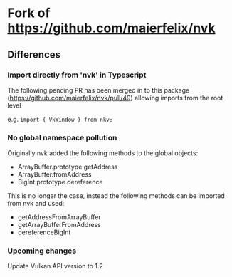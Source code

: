 # Fork of https://github.com/maierfelix/nvk

## Differences

### Import directly from 'nvk' in Typescript
The following pending PR has been merged in to this package (https://github.com/maierfelix/nvk/pull/49) allowing imports from the root level

e.g. `import { VkWindow } from nkv;`

### No global namespace pollution
Originally nvk added the following methods to the global objects:
- ArrayBuffer.prototype.getAddress
- ArrayBuffer.fromAddress
- BigInt.prototype.dereference

This is no longer the case, instead the following methods can be imported from nvk and used:
- getAddressFromArrayBuffer
- getArrayBufferFromAddress
- dereferenceBigInt

### Upcoming changes
Update Vulkan API version to 1.2
